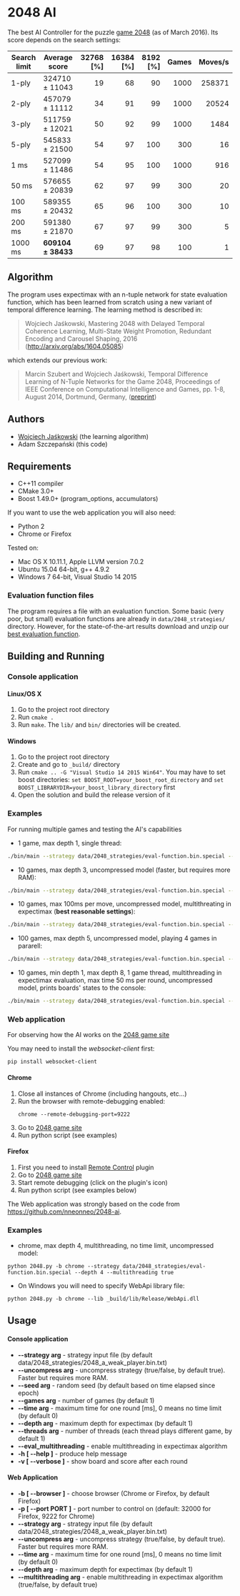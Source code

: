 # 2048 AI #

The best AI Controller for the puzzle [game 2048](https://gabrielecirulli.github.io/2048/) (as of March 2016). Its score depends on the search settings:

| Search limit | Average score | 32768 [%] | 16384 [%] | 8192 [%] | Games | Moves/s
| -------------|---------------|-----------:|-----------:|----------:|-------:|--------------:
| 1-ply        | 324710 ± 11043 | 19 | 68 |  90 | 1000 | 258371 
| 2-ply        | 457079 ± 11112 | 34 | 91 |  99 | 1000 | 20524 
| 3-ply        | 511759 ± 12021 | 50 | 92 |  99 | 1000 | 1484 
| 5-ply        | 545833 ± 21500 | 54 | 97 | 100 | 300  | 16 
| 1 ms         | 527099 ± 11486 | 54 | 95 | 100 | 1000 | 916 
| 50 ms        | 576655 ± 20839 | 62 | 97 | 99  | 300  | 20 
| 100 ms       | 589355 ± 20432 | 65 | 96 | 100 | 300  | 10 
| 200 ms       | 591380 ± 21870 | 67 | 97 | 99  | 300  | 5 
| 1000 ms      | **609104 ± 38433** | 69 | 97 | 98  | 100  | 1


## Algorithm ##

The program uses expectimax with an n-tuple network for state evaluation function, which has been learned from scratch using a new variant of temporal difference learning. The learning method is described in:

> Wojciech Jaśkowski, Mastering 2048 with Delayed Temporal Coherence Learning, Multi-State Weight Promotion, Redundant Encoding and Carousel Shaping, 2016 (http://arxiv.org/abs/1604.05085)

which extends our previous work:

> Marcin Szubert and Wojciech Jaśkowski, Temporal Difference Learning of N-Tuple Networks for the Game 2048, Proceedings of IEEE Conference on Computational Intelligence and Games, pp. 1-8, August 2014, Dortmund, Germany, ([preprint](http://www.cs.put.poznan.pl/mszubert/pub/szubert2014cig.pdf))

## Authors ##
* [Wojciech Jaśkowski](http://www.cs.put.poznan.pl/wjaskowski) (the learning algorithm)
* Adam Szczepański (this code)

## Requirements ##

* C++11 compiler
* CMake 3.0+
* Boost 1.49.0+ (program_options, accumulators)

If you want to use the web application you will also need:

* Python 2
* Chrome or Firefox

Tested on:

* Mac OS X 10.11.1, Apple LLVM version 7.0.2
* Ubuntu 15.04 64-bit, g++ 4.9.2
* Windows 7 64-bit, Visual Studio 14 2015

### Evaluation function files ###

The program requires a file with an evaluation function. Some basic (very poor, but small) evaluation functions are already in ```data/2048_strategies/``` directory. However, for the state-of-the-art results download and unzip our [best evaluation function](http://www.cs.put.poznan.pl/wjaskowski/pub/2048/eval-function.bin.special.zip).

## Building and Running ##

### Console application ###

#### Linux/OS X ####

1. Go to the project root directory
2. Run ```cmake .```
3. Run ```make```. The ```lib/``` and ```bin/``` directories will be created.

#### Windows ####

1. Go to the project root directory
2. Create and go to ```_build/``` directory
3. Run ```cmake .. -G "Visual Studio 14 2015 Win64"```. You may have to set boost directories: ```set BOOST_ROOT=your_boost_root_directory``` and ```set BOOST_LIBRARYDIR=your_boost_library_directory``` first
4. Open the solution and build the release version of it

### Examples ###

For running multiple games and testing the AI's capabilities

* 1 game, max depth 1, single thread:
```bash
./bin/main --strategy data/2048_strategies/eval-function.bin.special --uncompress false
```
* 10 games, max depth 3, uncompressed model (faster, but requires more RAM):
```bash
./bin/main --strategy data/2048_strategies/eval-function.bin.special --games 10 --depth 3
```
* 10 games, max 100ms per move, uncompressed model, multithreating in expectimax (**best reasonable settings**):
```bash
./bin/main --strategy data/2048_strategies/eval-function.bin.special --games 10 --depth 100 --time 100 --eval_multithreading
```
* 100 games, max depth 5, uncompressed model, playing 4 games in pararell:
```bash
./bin/main --strategy data/2048_strategies/eval-function.bin.special --games 100 --depth 5 --threads 4
```
* 10 games, min depth 1, max depth 8, 1 game thread, multithreading in expectimax evaluation, max time 50 ms per round, uncompressed model, prints boards' states to the console:
```bash
./bin/main --strategy data/2048_strategies/eval-function.bin.special --games 10 --depth 8 --time 50 --eval_multithreading  -v
```

### Web application ###

For observing how the AI works on the [2048 game site](http://gabrielecirulli.github.io/2048/)

You may need to install the *websocket-client* first:
```
pip install websocket-client
```

#### Chrome ####

1. Close all instances of Chrome (including hangouts, etc...)
2. Run the browser with remote-debugging enabled:
    ```
    chrome --remote-debugging-port=9222
    ```
3. Go to [2048 game site](http://gabrielecirulli.github.io/2048/)
4. Run python script (see examples)

#### Firefox ####

1. First you need to install [Remote Control](https://addons.mozilla.org/pl/firefox/addon/remote-control/) plugin
2. Go to [2048 game site](http://gabrielecirulli.github.io/2048/)
3. Start remote debugging (click on the plugin's icon)
4. Run python script (see examples below)

The Web application was strongly based on the code from https://github.com/nneonneo/2048-ai.

### Examples ###

* chrome, max depth 4, multithreading, no time limit, uncompressed model:
```
python 2048.py -b chrome --strategy data/2048_strategies/eval-function.bin.special --depth 4 --multithreading true
```

* On Windows you will need to specify WebApi library file:
```
python 2048.py -b chrome --lib _build/lib/Release/WebApi.dll
```

## Usage ##

#### Console application ####

+ **--strategy arg** - strategy input file (by default data/2048_strategies/2048_a_weak_player.bin.txt)
+ **--uncompress arg** - uncompress strategy (true/false, by default true). Faster but requires more RAM.
+ **--seed arg** - random seed (by default based on time elapsed since epoch)
+ **--games arg** - number of games (by default 1)
+ **--time arg** - maximum time for one round [ms], 0 means no time limit (by default 0)
+ **--depth arg** - maximum depth for expectimax (by default 1)
+ **--threads arg** - number of threads (each thread plays different game, by default 1)
+ **--eval_multithreading** - enable multithreading in expectimax algorithm
+ **-h [ --help ]** - produce help message
+ **-v [ --verbose ]** - show board and score after each round

#### Web Application ####

+ **-b [ --browser ]** - choose browser (Chrome or Firefox, by default Firefox)
+ **-p [ --port PORT ]** - port number to control on (default: 32000 for Firefox, 9222 for Chrome)
+ **--strategy arg** - strategy input file (by default data/2048_strategies/2048_a_weak_player.bin.txt)
+ **--uncompress arg** - uncompress strategy (true/false, by default true). Faster but requires more RAM.
+ **--time arg** - maximum time for one round [ms], 0 means no time limit (by default 0)
+ **--depth arg** - maximum depth for expectimax (by default 1)
+ **--multithreading arg** - enable multithreading in expectimax algorithm (true/false, by default true)
